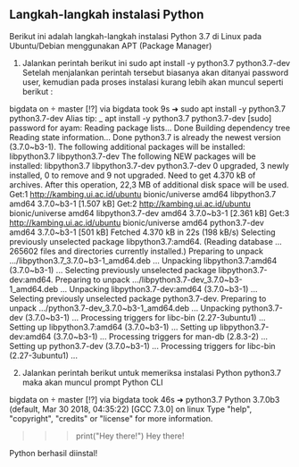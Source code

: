 
## Langkah-langkah instalasi Python
Berikut ini adalah langkah-langkah instalasi Python 3.7 di Linux pada Ubuntu/Debian menggunakan APT (Package Manager)

1. Jalankan perintah berikut ini
sudo apt install -y python3.7 python3.7-dev
Setelah menjalankan perintah tersebut biasanya akan ditanyai password user, kemudian pada proses instalasi kurang lebih akan muncul seperti berikut :

bigdata on  master [!?] via bigdata took 9s
➜ sudo apt install -y python3.7 python3.7-dev
Alias tip: _ apt install -y python3.7 python3.7-dev
[sudo] password for ayam:
Reading package lists... Done
Building dependency tree
Reading state information... Done
python3.7 is already the newest version (3.7.0~b3-1).
The following additional packages will be installed:
  libpython3.7 libpython3.7-dev
The following NEW packages will be installed:
  libpython3.7 libpython3.7-dev python3.7-dev
0 upgraded, 3 newly installed, 0 to remove and 9 not upgraded.
Need to get 4.370 kB of archives.
After this operation, 22,3 MB of additional disk space will be used.
Get:1 http://kambing.ui.ac.id/ubuntu bionic/universe amd64 libpython3.7 amd64 3.7.0~b3-1 [1.507 kB]
Get:2 http://kambing.ui.ac.id/ubuntu bionic/universe amd64 libpython3.7-dev amd64 3.7.0~b3-1 [2.361 kB]
Get:3 http://kambing.ui.ac.id/ubuntu bionic/universe amd64 python3.7-dev amd64 3.7.0~b3-1 [501 kB]
Fetched 4.370 kB in 22s (198 kB/s)
Selecting previously unselected package libpython3.7:amd64.
(Reading database ... 265602 files and directories currently installed.)
Preparing to unpack .../libpython3.7_3.7.0~b3-1_amd64.deb ...
Unpacking libpython3.7:amd64 (3.7.0~b3-1) ...
Selecting previously unselected package libpython3.7-dev:amd64.
Preparing to unpack .../libpython3.7-dev_3.7.0~b3-1_amd64.deb ...
Unpacking libpython3.7-dev:amd64 (3.7.0~b3-1) ...
Selecting previously unselected package python3.7-dev.
Preparing to unpack .../python3.7-dev_3.7.0~b3-1_amd64.deb ...
Unpacking python3.7-dev (3.7.0~b3-1) ...
Processing triggers for libc-bin (2.27-3ubuntu1) ...
Setting up libpython3.7:amd64 (3.7.0~b3-1) ...
Setting up libpython3.7-dev:amd64 (3.7.0~b3-1) ...
Processing triggers for man-db (2.8.3-2) ...
Setting up python3.7-dev (3.7.0~b3-1) ...
Processing triggers for libc-bin (2.27-3ubuntu1) ...

2. Jalankan perintah berikut untuk memeriksa instalasi Python
python3.7
maka akan muncul prompt Python CLI

bigdata on  master [!?] via bigdata took 46s
➜ python3.7
Python 3.7.0b3 (default, Mar 30 2018, 04:35:22)
[GCC 7.3.0] on linux
Type "help", "copyright", "credits" or "license" for more information.
>>> print("Hey there!")
Hey there!
>>>
Python berhasil diinstal!
